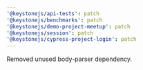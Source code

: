 ```yaml
---
'@keystonejs/api-tests': patch
'@keystonejs/benchmarks': patch
'@keystonejs/demo-project-meetup': patch
'@keystonejs/session': patch
'@keystonejs/cypress-project-login': patch
---
```


Removed unused body-parser dependency.
